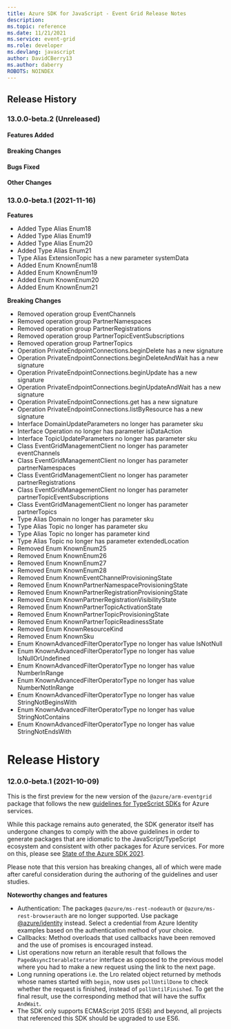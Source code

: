 ```yaml
---
title: Azure SDK for JavaScript - Event Grid Release Notes
description: 
ms.topic: reference
ms.date: 11/21/2021
ms.service: event-grid
ms.role: developer
ms.devlang: javascript
author: DavidCBerry13
ms.author: daberry
ROBOTS: NOINDEX
---
```

## Release History

### 13.0.0-beta.2 (Unreleased)

#### Features Added

#### Breaking Changes

#### Bugs Fixed

#### Other Changes

### 13.0.0-beta.1 (2021-11-16)
    
**Features**

  - Added Type Alias Enum18
  - Added Type Alias Enum19
  - Added Type Alias Enum20
  - Added Type Alias Enum21
  - Type Alias ExtensionTopic has a new parameter systemData
  - Added Enum KnownEnum18
  - Added Enum KnownEnum19
  - Added Enum KnownEnum20
  - Added Enum KnownEnum21

**Breaking Changes**

  - Removed operation group EventChannels
  - Removed operation group PartnerNamespaces
  - Removed operation group PartnerRegistrations
  - Removed operation group PartnerTopicEventSubscriptions
  - Removed operation group PartnerTopics
  - Operation PrivateEndpointConnections.beginDelete has a new signature
  - Operation PrivateEndpointConnections.beginDeleteAndWait has a new signature
  - Operation PrivateEndpointConnections.beginUpdate has a new signature
  - Operation PrivateEndpointConnections.beginUpdateAndWait has a new signature
  - Operation PrivateEndpointConnections.get has a new signature
  - Operation PrivateEndpointConnections.listByResource has a new signature
  - Interface DomainUpdateParameters no longer has parameter sku
  - Interface Operation no longer has parameter isDataAction
  - Interface TopicUpdateParameters no longer has parameter sku
  - Class EventGridManagementClient no longer has parameter eventChannels
  - Class EventGridManagementClient no longer has parameter partnerNamespaces
  - Class EventGridManagementClient no longer has parameter partnerRegistrations
  - Class EventGridManagementClient no longer has parameter partnerTopicEventSubscriptions
  - Class EventGridManagementClient no longer has parameter partnerTopics
  - Type Alias Domain no longer has parameter sku
  - Type Alias Topic no longer has parameter sku
  - Type Alias Topic no longer has parameter kind
  - Type Alias Topic no longer has parameter extendedLocation
  - Removed Enum KnownEnum25
  - Removed Enum KnownEnum26
  - Removed Enum KnownEnum27
  - Removed Enum KnownEnum28
  - Removed Enum KnownEventChannelProvisioningState
  - Removed Enum KnownPartnerNamespaceProvisioningState
  - Removed Enum KnownPartnerRegistrationProvisioningState
  - Removed Enum KnownPartnerRegistrationVisibilityState
  - Removed Enum KnownPartnerTopicActivationState
  - Removed Enum KnownPartnerTopicProvisioningState
  - Removed Enum KnownPartnerTopicReadinessState
  - Removed Enum KnownResourceKind
  - Removed Enum KnownSku
  - Enum KnownAdvancedFilterOperatorType no longer has value IsNotNull
  - Enum KnownAdvancedFilterOperatorType no longer has value IsNullOrUndefined
  - Enum KnownAdvancedFilterOperatorType no longer has value NumberInRange
  - Enum KnownAdvancedFilterOperatorType no longer has value NumberNotInRange
  - Enum KnownAdvancedFilterOperatorType no longer has value StringNotBeginsWith
  - Enum KnownAdvancedFilterOperatorType no longer has value StringNotContains
  - Enum KnownAdvancedFilterOperatorType no longer has value StringNotEndsWith
    
# Release History

### 12.0.0-beta.1 (2021-10-09)

This is the first preview for the new version of the `@azure/arm-eventgrid` package that follows the new [guidelines for TypeScript SDKs](https://azure.github.io/azure-sdk/typescript_introduction.html) for Azure services.

While this package remains auto generated, the SDK generator itself has undergone changes to comply with the above guidelines in order to generate packages that are idiomatic to the JavaScript/TypeScript ecosystem and consistent with other packages for Azure services. For more on this, please see [State of the Azure SDK 2021](https://devblogs.microsoft.com/azure-sdk/state-of-the-azure-sdk-2021/).

Please note that this version has breaking changes, all of which were made after careful consideration during the authoring of the guidelines and user studies.

**Noteworthy changes and features**
- Authentication: The packages `@azure/ms-rest-nodeauth` or `@azure/ms-rest-browserauth` are no longer supported. Use package [@azure/identity](https://www.npmjs.com/package/@azure/identity) instead. Select a credential from Azure Identity examples based on the authentication method of your choice.
- Callbacks: Method overloads that used callbacks have been removed and the use of promises is encouraged instead.
- List operations now return an iterable result that follows the `PagedAsyncIterableIterator` interface as opposed to the previous model where you had to make a new request using the link to the next page.
- Long running operations i.e. the Lro related object returned by methods whose names started with `begin`, now uses `pollUntilDone` to check whether the request is finished, instead of `pollUntilFinished`. To get the final result, use the corresponding method that will have the suffix `AndWait`.
- The SDK only supports ECMAScript 2015 (ES6) and beyond, all projects that referenced this SDK should be upgraded to use ES6.
